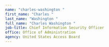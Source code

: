 ```yaml
---
name: "charles-washington "
first_name: "Charles "
last_name: "Washington "
full_name: "Charles Washington "
job-title: Chief Information Security Officer
office: Office of Administration
agency: United States Access Board
---
```

